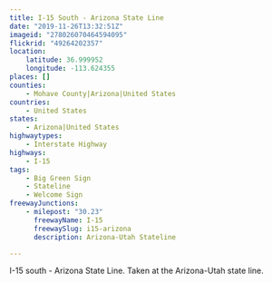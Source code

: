```yaml
---
title: I-15 South - Arizona State Line
date: "2019-11-26T13:32:51Z"
imageid: "278026070464594095"
flickrid: "49264202357"
location:
    latitude: 36.999952
    longitude: -113.624355
places: []
counties:
    - Mohave County|Arizona|United States
countries:
    - United States
states:
    - Arizona|United States
highwaytypes:
    - Interstate Highway
highways:
    - I-15
tags:
    - Big Green Sign
    - Stateline
    - Welcome Sign
freewayJunctions:
    - milepost: "30.23"
      freewayName: I-15
      freewaySlug: i15-arizona
      description: Arizona-Utah Stateline

---
```

I-15 south - Arizona State Line.  Taken at the Arizona-Utah state line.